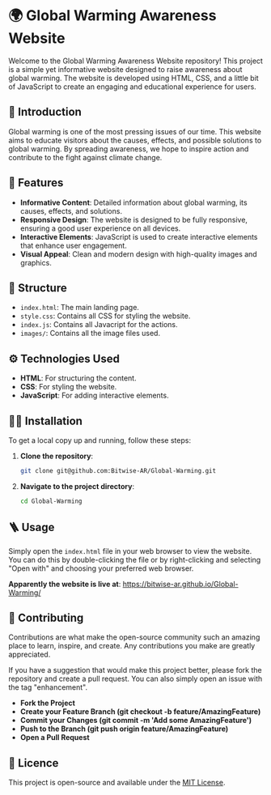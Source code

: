 # 🌍 Global Warming Awareness Website

Welcome to the Global Warming Awareness Website repository! This project is a simple yet informative website designed to raise awareness about global warming. The website is developed using HTML, CSS, and a little bit of JavaScript to create an engaging and educational experience for users.

## 🚀 Introduction 

Global warming is one of the most pressing issues of our time. This website aims to educate visitors about the causes, effects, and possible solutions to global warming. By spreading awareness, we hope to inspire action and contribute to the fight against climate change.

## 🌟 Features

- **Informative Content**: Detailed information about global warming, its causes, effects, and solutions.
- **Responsive Design**: The website is designed to be fully responsive, ensuring a good user experience on all devices.
- **Interactive Elements**: JavaScript is used to create interactive elements that enhance user engagement.
- **Visual Appeal**: Clean and modern design with high-quality images and graphics.

## 📂 Structure

- `index.html`: The main landing page.
- `style.css`: Contains all CSS for styling the website.
- `index.js`: Contains all Javacript for the actions.
- `images/`: Contains all the image files used.

## ⚙️ Technologies Used

- **HTML**: For structuring the content.
- **CSS**: For styling the website.
- **JavaScript**: For adding interactive elements.

## 🧑‍💻 Installation

To get a local copy up and running, follow these steps:

1. **Clone the repository**:
   ```bash
   git clone git@github.com:Bitwise-AR/Global-Warming.git
2. **Navigate to the project directory**:
   ```bash
   cd Global-Warming

## 🪜 Usage
  Simply open the `index.html` file in your web browser to view the website. You can do this by double-clicking the file or by right-clicking and selecting "Open with" and choosing your preferred web browser.

  **Apparently the website is live at**: https://bitwise-ar.github.io/Global-Warming/

## 🤝 Contributing

Contributions are what make the open-source community such an amazing place to learn, inspire, and create. Any contributions you make are greatly appreciated.

If you have a suggestion that would make this project better, please fork the repository and create a pull request. You can also simply open an issue with the tag "enhancement".

- **Fork the Project**
- **Create your Feature Branch (git checkout -b feature/AmazingFeature)**
- **Commit your Changes (git commit -m 'Add some AmazingFeature')**
- **Push to the Branch (git push origin feature/AmazingFeature)**
- **Open a Pull Request**

## 📜 Licence

This project is open-source and available under the [MIT License](LICENSE).
